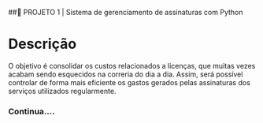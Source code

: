 ##🚀 PROJETO 1 | Sistema de gerenciamento de assinaturas com Python

# Descrição
O objetivo é consolidar os custos relacionados a licenças, que muitas vezes acabam sendo esquecidos na correria do dia a dia. Assim, será possível controlar de forma mais eficiente os gastos gerados pelas assinaturas dos serviços utilizados regularmente.


### Continua....
